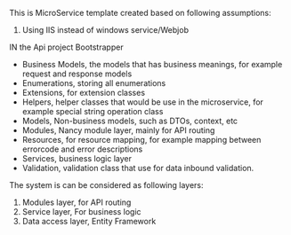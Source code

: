 This is MicroService template created based on following assumptions:
1. Using IIS instead of windows service/Webjob

IN the Api project
Bootstrapper
* Business Models,	the models that has business meanings, for example request and response models
* Enumerations,		storing all enumerations
* Extensions,		for extension classes
* Helpers,			helper classes that would be use in the microservice, for example special string operation class
* Models,			Non-business models, such as DTOs, context, etc
* Modules,			Nancy module layer, mainly for API routing
* Resources,		for resource mapping, for example mapping between errorcode and error descriptions
* Services,			business logic layer
* Validation,		validation class that use for data inbound validation.

The system is can be considered as following layers:

1. Modules layer, for API routing
2. Service layer, For business logic
3. Data access layer, Entity Framework